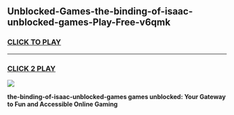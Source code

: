 
## Unblocked-Games-the-binding-of-isaac-unblocked-games-Play-Free-v6qmk
<h3>
<a href="https://premium76.site?title=the-binding-of-isaac-unblocked-games&ref=24M">CLICK TO PLAY</a></h3>
<hr>

<h3>
<a href="https://premium76.site?title=the-binding-of-isaac-unblocked-games&ref=24M">CLICK 2 PLAY</a>
  
</h3>

<a href="https://premium76.site?title=the-binding-of-isaac-unblocked-games&ref=24M"><img src="https://clearcache.store/games.png"></a>


**the-binding-of-isaac-unblocked-games games unblocked: Your Gateway to Fun and Accessible Online Gaming**
